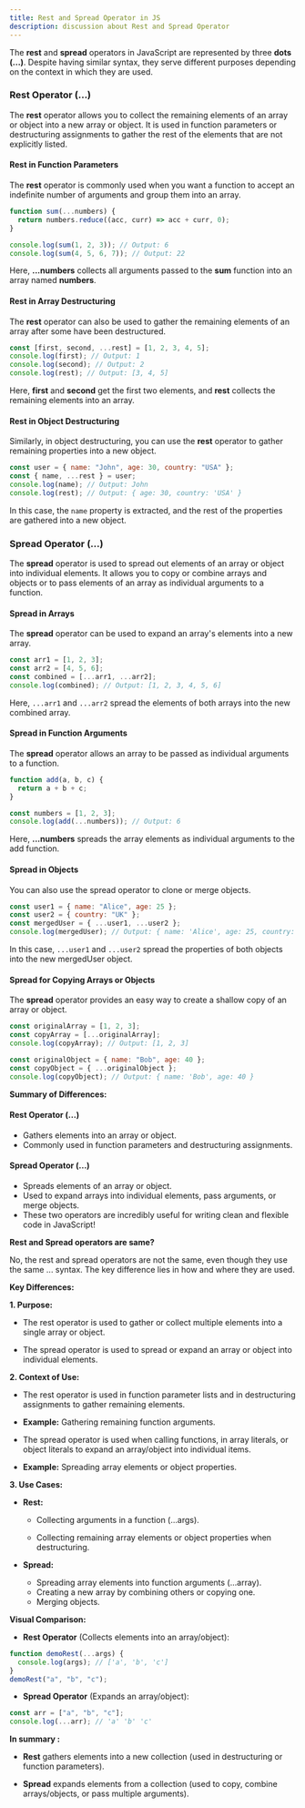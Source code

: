 ```yaml
---
title: Rest and Spread Operator in JS
description: discussion about Rest and Spread Operator
---
```


The **rest** and **spread** operators in JavaScript are represented by three **dots (...)**. Despite having similar syntax, they serve different purposes depending on the context in which they are used.

### Rest Operator (...)

The **rest** operator allows you to collect the remaining elements of an array or object into a new array or object. It is used in function parameters or destructuring assignments to gather the rest of the elements that are not explicitly listed.

#### Rest in Function Parameters

The **rest** operator is commonly used when you want a function to accept an indefinite number of arguments and group them into an array.

```js
function sum(...numbers) {
  return numbers.reduce((acc, curr) => acc + curr, 0);
}

console.log(sum(1, 2, 3)); // Output: 6
console.log(sum(4, 5, 6, 7)); // Output: 22
```

Here, **...numbers** collects all arguments passed to the **sum** function into an array named **numbers**.

#### Rest in Array Destructuring

The **rest** operator can also be used to gather the remaining elements of an array after some have been destructured.

```javascript
const [first, second, ...rest] = [1, 2, 3, 4, 5];
console.log(first); // Output: 1
console.log(second); // Output: 2
console.log(rest); // Output: [3, 4, 5]
```

Here, **first** and **second** get the first two elements, and **rest** collects the remaining elements into an array.

#### Rest in Object Destructuring

Similarly, in object destructuring, you can use the **rest** operator to gather remaining properties into a new object.

```javascript
const user = { name: "John", age: 30, country: "USA" };
const { name, ...rest } = user;
console.log(name); // Output: John
console.log(rest); // Output: { age: 30, country: 'USA' }
```

In this case, the `name` property is extracted, and the rest of the properties are gathered into a new object.

### Spread Operator (...)

The **spread** operator is used to spread out elements of an array or object into individual elements. It allows you to copy or combine arrays and objects or to pass elements of an array as individual arguments to a function.

#### Spread in Arrays

The **spread** operator can be used to expand an array's elements into a new array.

```javascript
const arr1 = [1, 2, 3];
const arr2 = [4, 5, 6];
const combined = [...arr1, ...arr2];
console.log(combined); // Output: [1, 2, 3, 4, 5, 6]
```

Here, `...arr1` and `...arr2` spread the elements of both arrays into the new combined array.

#### Spread in Function Arguments

The **spread** operator allows an array to be passed as individual arguments to a function.

```javascript
function add(a, b, c) {
  return a + b + c;
}

const numbers = [1, 2, 3];
console.log(add(...numbers)); // Output: 6
```

Here, **...numbers** spreads the array elements as individual arguments to the add function.

#### Spread in Objects

You can also use the spread operator to clone or merge objects.

```javascript
const user1 = { name: "Alice", age: 25 };
const user2 = { country: "UK" };
const mergedUser = { ...user1, ...user2 };
console.log(mergedUser); // Output: { name: 'Alice', age: 25, country: 'UK' }
```

In this case, `...user1` and `...user2` spread the properties of both objects into the new mergedUser object.

#### Spread for Copying Arrays or Objects

The **spread** operator provides an easy way to create a shallow copy of an array or object.

```javascript
const originalArray = [1, 2, 3];
const copyArray = [...originalArray];
console.log(copyArray); // Output: [1, 2, 3]

const originalObject = { name: "Bob", age: 40 };
const copyObject = { ...originalObject };
console.log(copyObject); // Output: { name: 'Bob', age: 40 }
```

**Summary of Differences:**

#### Rest Operator (...)

- Gathers elements into an array or object.
- Commonly used in function parameters and destructuring assignments.

#### Spread Operator (...)

- Spreads elements of an array or object.
- Used to expand arrays into individual elements, pass arguments, or merge objects.
- These two operators are incredibly useful for writing clean and flexible code in JavaScript!

**Rest and Spread operators are same?**

No, the rest and spread operators are not the same, even though they use the same ... syntax. The key difference lies in how and where they are used.

**Key Differences:**

**1. Purpose:**

- The rest operator is used to gather or collect multiple elements into a single array or object.

- The spread operator is used to spread or expand an array or object into individual elements.

**2. Context of Use:**

- The rest operator is used in function parameter lists and in destructuring assignments to gather remaining elements.

- **Example:** Gathering remaining function arguments.

- The spread operator is used when calling functions, in array literals, or object literals to expand an array/object into individual items.

- **Example:** Spreading array elements or object properties.

**3. Use Cases:**

- **Rest:**

  - Collecting arguments in a function (...args).

  - Collecting remaining array elements or object properties when destructuring.

- **Spread:**

  - Spreading array elements into function arguments (...array).
  - Creating a new array by combining others or copying one.
  - Merging objects.

**Visual Comparison:**

- **Rest Operator** (Collects elements into an array/object):

```javascript
function demoRest(...args) {
  console.log(args); // ['a', 'b', 'c']
}
demoRest("a", "b", "c");
```

- **Spread Operator** (Expands an array/object):

```javascript
const arr = ["a", "b", "c"];
console.log(...arr); // 'a' 'b' 'c'
```

**In summary :**

- **Rest** gathers elements into a new collection (used in destructuring or function parameters).

- **Spread** expands elements from a collection (used to copy, combine arrays/objects, or pass multiple arguments).
